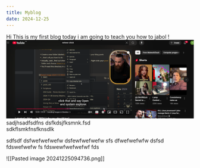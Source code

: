 ```yaml
---
title: Myblog
date: 2024-12-25
---
```

Hi This is my first blog today i am going to teach you how to jabol
!![Image Description](/images/Pasted%20image%2020241225091938.png)
sadjhsadfsdfns
dsfkdsjfksmnk.fsd\
sdkflsmkfnsfknsdlk

sdfsdf
dsfwefwefwefw
dsfewfwefwefw
sfs
dfwefwefwfw
dsfsd
fdswefwefw
fs
fdswewfwefwefwf
fds

![[Pasted image 20241225094736.png]]

